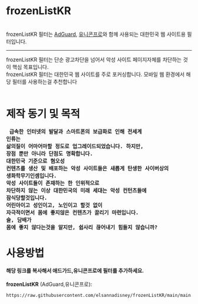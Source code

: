 # frozenListKR
<br />
frozenListKR 필터는 <a href='https://adguard.com'>AdGuard</a>, <a href='https://getunicorn.app/en'>유니콘프로</a>와 함께 사용되는 대한민국 웹 사이트용 필터입니다.<br/>
<hr/>
frozenListKR 필터는 단순 광고차단을 넘어서 악성 사이트 페이지자체를 차단하는 것이 핵심 목표입니다.<br/>
frozenListKR 필터는 대한민국 웹 사이트를 주로 포커싱합니다. 모바일 웹 환경에서 해당 필터를 사용하는걸 추천합니다<br/>
<br />

# 제작 동기 및 목적
<b><pre>
급속한 인터넷의 발달과 스마트폰의 보급화로 인해 전세계 인류는 <br/>삶의질이 어마어마할 정도로 업그레이드되었습니다. 
하지만, 장점 뿐만 아니라 단점도 명확합니다. <br/>대한민국 기준으로 혐오성 컨텐츠를 생산 및 배포하는 악성 사이트들은 
새롭게 탄생한 사이버상의 생화학무기인셈입니다. <br/>악성 사이트들이 존재하는 한 인위적으로 차단하지 않는 이상 
대한민국의 미래 세대는 악성 컨턴츠들에 잠식당할것입니다. <br/>어린아이고 성인이고, 노인이고 할것 없이 
자극적이면서 몸에 좋지않은 컨텐츠가 끌리기 마련입니다. <br/>술, 담배가 몸에 좋지 않다는것을 알지만, 쉽사리 끊어내기 힘들지 않습니까?
</b></pre>

# 사용방법
<b>해당 링크를 복사해서 애드가드,유니콘프로에 필터를 추가하세요.</b><br/>
<br/>
**frozenListKR** (AdGuard,유니콘프로):
```
https://raw.githubusercontent.com/elsannadisney/frozenListKR/main/main.txt
```
<br/>

